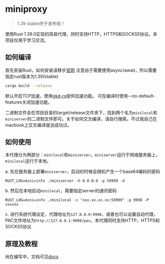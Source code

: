 # miniproxy

> 1.39 stable终于发布啦！

使用Rust 1.39.0实现的简易代理，同时支持HTTP，HTTPS和SOCKS5协议。本项目仅用于学习交流。

## 如何编译

首先安装Rust，如何安装请移步[官网](https://www.rust-lang.org/learn/get-started)
注意由于需要使用async/await，所以需要指定rust版本为1.39(stable)

```sh
cargo build --release
```

默认开启TCP加速，使用[gkd-rs](https://github.com/importcjj/gkd-rs)提供加速功能。
可在编译时使用--no-default-features关闭加速功能。

二进制文件会在项目目录的target/release文件夹下，找到两个名为`minilocal`和`miniserver`的二进制文件即可。关于如何交叉编译，请自行搜索。不过我自己在macbook上交叉编译就没成功过。

## 如何使用

本代理分为两部分：`minilocal`和`miniserver`。`miniserver`运行于网络服务器上，`minilocal`运行于本地。

a. 先在服务器上部署`miniserver`，启动的时候会随机产生一个base64编码的密码

```
RUST_LOG=mini=info ./miniserver -h 0.0.0.0 -p 59999 -d
```

b. 然后在本地启动`minilocal`，需要指定server的通讯密码

```
RUST_LOG=mini=info ./minilocal -s "xxx.xx.xx.xx:59999" -p 9998 -P xxxxxx
```

c. 进行系统代理设定，代理地址为`127.0.0.0:9998`，或者也可以设置自动代理，PAC文件地址为`http://127.0.0.1:9998/pac`。本代理同时支持HTTP，HTTPS和SOCKS5协议

## 原理及教程

尚在编写中，文档可见[docs](./docs)

